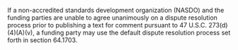 If a non-accredited standards development organization (NASDO) and the funding parties are unable to agree unanimously on a dispute resolution process prior to publishing a text for comment pursuant to 47 U.S.C. 273(d)(4)(A)(v), a funding party may use the default dispute resolution process set forth in section 64.1703.

